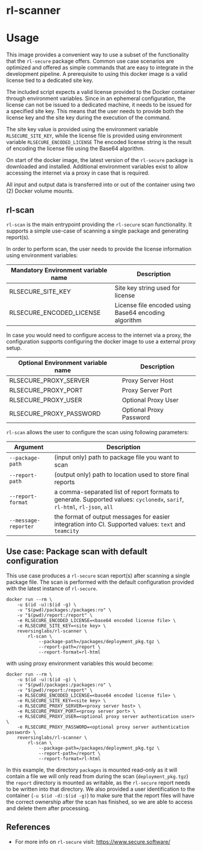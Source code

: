 # rl-scanner


# Usage

This image provides a convenient way to use a subset of the functionality that the `rl-secure` package offers.
Common use case scenarios are optimized and offered as simple commands that are easy to integrate in the development pipeline.
A prerequisite to using this docker image is a valid license tied to a dedicated site key.

The included script expects a valid license provided to the Docker container through environment variables.
Since in an ephemeral configuration,
the license can not be issued to a dedicated machine,
it needs to be issued for a specified site key.
This means that the user needs to provide both the license key and the site key during the execution of the command.

The site key value is provided using the environment variable `RLSECURE_SITE_KEY`,
while the license file is provided using environment variable `RLSECURE_ENCODED_LICENSE`
The encoded license string is the result of encoding the license file using the Base64 algorithm.

On start of the docker image,
the latest version of the `rl-secure` package is downloaded and installed.
Additional environment variables exist to allow accessing the internet via a proxy in case that is required.

All input and output data is transferred into or out of the container using two (2) Docker volume mounts.


## rl-scan

`rl-scan` is the main entrypoint providing the `rl-secure` scan functionality.
It supports a simple use-case of scanning a single package and generating report(s).

In order to perform scan,
the user needs to provide the license information using environment variables:

| Mandatory Environment variable name | Description |
| ------------------------- | ----------- |
| RLSECURE_SITE_KEY | Site key string used for license |
| RLSECURE_ENCODED_LICENSE | License file encoded using Base64 encoding algorithm |

In case you would need to configure access to the internet via a proxy,
the configuration supports configuring the docker image to use a external proxy setup.

| Optional Environment variable name | Description |
| ------------------------- | ----------- |
| RLSECURE_PROXY_SERVER  | Proxy Server Host |
| RLSECURE_PROXY_PORT | Proxy Server Port |
| RLSECURE_PROXY_USER | Optional Proxy User |
| RLSECURE_PROXY_PASSWORD | Optional Proxy Password |

`rl-scan` allows the user to configure the scan using following parameters:

| Argument        | Description |
| --------------- | ----------- |
| `--package-path` | (input only) path to package file you want to scan |
| `--report-path` | (output only) path to location used to store final reports |
| `--report-format` | a comma-separated list of report formats to generate. Supported values: `cyclonedx`, `sarif`, `rl-html`, `rl-json`, `all` |
| `--message-reporter` | the format of output messages for easier integration into CI. Supported values: `text` and `teamcity` |


## Use case: Package scan with default configuration

This use case produces a `rl-secure` scan report(s) after scanning a single package file.
The scan is performed with the default configuration provided with the latest instance of `rl-secure`.

    docker run --rm \
        -u $(id -u):$(id -g) \
        -v "$(pwd)/packages:/packages:ro" \
        -v "$(pwd)/report:/report" \
        -e RLSECURE_ENCODED_LICENSE=<base64 encoded license file> \
        -e RLSECURE_SITE_KEY=<site key> \
        reversinglabs/rl-scanner \
            rl-scan \
                --package-path=/packages/deployment_pkg.tgz \
                --report-path=/report \
                --report-format=rl-html

with using proxy environment variables this would become:

    docker run --rm \
        -u $(id -u):$(id -g) \
        -v "$(pwd)/packages:/packages:ro" \
        -v "$(pwd)/report:/report" \
        -e RLSECURE_ENCODED_LICENSE=<base64 encoded license file> \
        -e RLSECURE_SITE_KEY=<site key> \
        -e RLSECURE_PROXY_SERVER=<proxy server host> \
        -e RLSECURE_PROXY_PORT=<proxy server port> \
        -e RLSECURE_PROXY_USER=<optional proxy server authentication user> \
        -e RLSECURE_PROXY_PASSWORD=<optional proxy server authentication password> \
        reversinglabs/rl-scanner \
            rl-scan \
                --package-path=/packages/deployment_pkg.tgz \
                --report-path=/report \
                --report-format=rl-html


In this example,
the directory `packages` is mounted read-only
as it will contain a file we will only read from during the scan (`deployment_pkg.tgz`)
the `report` directory is mounted as writable,
as the `rl-secure` report needs to be written into that directory.
We also provided a user identification to the container (`-u $(id -d):$(id -g)`)
to make sure that the report files will have the correct ownership after the scan has finished,
so we are able to access and delete them after processing.

## References
* For more info on `rl-secure` visit: https://www.secure.software/
